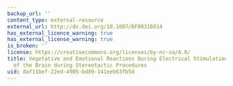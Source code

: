```yaml
---
backup_url: ''
content_type: external-resource
external_url: http://dx.doi.org/10.1007/BF00316014
has_external_licence_warning: true
has_external_license_warning: true
is_broken: ''
license: https://creativecommons.org/licenses/by-nc-sa/4.0/
title: Vegetative and Emotional Reactions During Electrical Stimulation of Deep Structures
  of the Brain during Stereotactic Procedures
uid: daf11bef-22ed-4905-bd89-141eeb63fb5d
---
```


